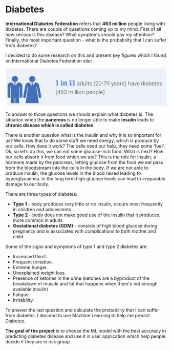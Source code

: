 # Diabetes



**International Diabetes Federation** refers that **463 million** people living with diabetes. There are couple of questions coming up to my mind. First of all how serious is this disease? What symptoms should pay my attention? Finally, the most important question -  what is the probability that I can suffer from diabetes? 

I decided to do some research on this and present key figures which I found on International Diabetes Federation site:

![alt text](https://github.com/zuz201/Diabetes/blob/master/d1.PNG) 




To answer to those questions we should explain what diabetes is. The situation when the **pancreas** is no longer able to make **insulin** leads to **chronic disease which is called diabetes**. 

There is another question what is the insulin and why it is so important for us? We know that to do some stuff we need energy, which is produce by our cells. How does it work? The cells need our help, they need some ‘fuel’. Ok, so let’s do this, we can eat some glucose-rich food. What is next? How our cells absorb it from food which we ate? This is the role for insulin, a hormone made by the pancreas, letting glucose from the food we eat pass from the bloodstream into the cells in the body. If we are not able to produce insulin, the glucose levels in the blood raised leading to hyperglycaemia. In the long term high glucose levels can lead to irreparable damage to our body. 


There are three types of diabetes:
- **Type 1** - body produces very little or no insulin, occurs most frequently in children and adolescents
- **Type 2** - body does not make good use of the insulin that it produces, more common in adults
- **Gestational diabetes (GDM)** - consists of high blood glucose during pregnancy and is associated with complications to both mother and child.


Some of the signs and symptoms of type 1 and type 2 diabetes are:
- Increased thirst.
- Frequent urination.
- Extreme hunger.
- Unexplained weight loss.
- Presence of ketones in the urine (ketones are a byproduct of the breakdown of muscle and fat that happens when there's not enough      available insulin)
- Fatigue.
- Irritability.

To answer the last question and calculate  the probability that I can suffer from diabetes, I decided to use Machine Learning to help me predict Diabetes. 


**The goal of the project** is to choose the ML model with the best accuracy in predicting diabetes disease and use it in user application which help people decide if they are in risk group.
